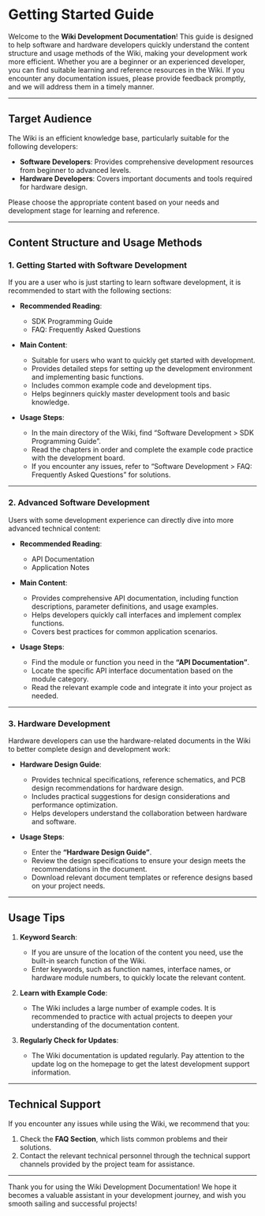 # Getting Started Guide

Welcome to the **Wiki Development Documentation**! This guide is designed to help software and hardware developers quickly understand the content structure and usage methods of the Wiki, making your development work more efficient. Whether you are a beginner or an experienced developer, you can find suitable learning and reference resources in the Wiki.
If you encounter any documentation issues, please provide feedback promptly, and we will address them in a timely manner.

---

## Target Audience

The Wiki is an efficient knowledge base, particularly suitable for the following developers:

- **Software Developers**: Provides comprehensive development resources from beginner to advanced levels.
- **Hardware Developers**: Covers important documents and tools required for hardware design.

Please choose the appropriate content based on your needs and development stage for learning and reference.

---

## Content Structure and Usage Methods

### 1. Getting Started with Software Development
If you are a user who is just starting to learn software development, it is recommended to start with the following sections:

- **Recommended Reading**:
  - SDK Programming Guide
  - FAQ: Frequently Asked Questions

- **Main Content**:
  - Suitable for users who want to quickly get started with development.
  - Provides detailed steps for setting up the development environment and implementing basic functions.
  - Includes common example code and development tips.
  - Helps beginners quickly master development tools and basic knowledge.

- **Usage Steps**:
  - In the main directory of the Wiki, find “Software Development > SDK Programming Guide”.
  - Read the chapters in order and complete the example code practice with the development board.
  - If you encounter any issues, refer to “Software Development > FAQ: Frequently Asked Questions” for solutions.

---

### 2. Advanced Software Development
Users with some development experience can directly dive into more advanced technical content:

- **Recommended Reading**:
  - API Documentation
  - Application Notes

- **Main Content**:
  - Provides comprehensive API documentation, including function descriptions, parameter definitions, and usage examples.
  - Helps developers quickly call interfaces and implement complex functions.
  - Covers best practices for common application scenarios.

- **Usage Steps**:
  - Find the module or function you need in the **“API Documentation”**.
  - Locate the specific API interface documentation based on the module category.
  - Read the relevant example code and integrate it into your project as needed.

---

### 3. Hardware Development
Hardware developers can use the hardware-related documents in the Wiki to better complete design and development work:

- **Hardware Design Guide**:
  - Provides technical specifications, reference schematics, and PCB design recommendations for hardware design.
  - Includes practical suggestions for design considerations and performance optimization.
  - Helps developers understand the collaboration between hardware and software.

- **Usage Steps**:
  - Enter the **“Hardware Design Guide”**.
  - Review the design specifications to ensure your design meets the recommendations in the document.
  - Download relevant document templates or reference designs based on your project needs.

---

## Usage Tips

1. **Keyword Search**:
   - If you are unsure of the location of the content you need, use the built-in search function of the Wiki.
   - Enter keywords, such as function names, interface names, or hardware module numbers, to quickly locate the relevant content.

2. **Learn with Example Code**:
   - The Wiki includes a large number of example codes. It is recommended to practice with actual projects to deepen your understanding of the documentation content.

3. **Regularly Check for Updates**:
   - The Wiki documentation is updated regularly. Pay attention to the update log on the homepage to get the latest development support information.

---

## Technical Support

If you encounter any issues while using the Wiki, we recommend that you:
1. Check the **FAQ Section**, which lists common problems and their solutions.
2. Contact the relevant technical personnel through the technical support channels provided by the project team for assistance.

---

Thank you for using the Wiki Development Documentation! We hope it becomes a valuable assistant in your development journey, and wish you smooth sailing and successful projects!